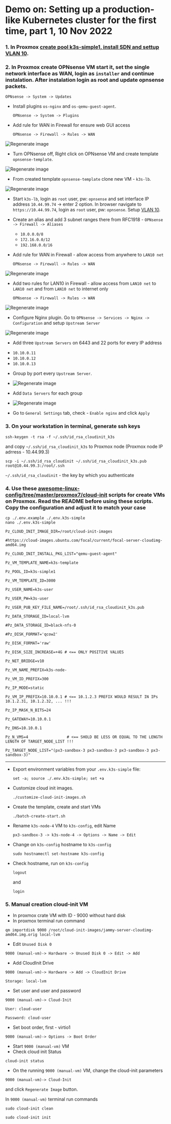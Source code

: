 # Demo on: Setting up a production-like Kubernetes cluster for the first time, part 1, 10 Nov 2022


### 1. In Proxmox [create pool k3s-simple1, install SDN and settup VLAN 10](https://github.com/Alliedium/devops-course-2022/blob/main/23_networks_vlan_nested_proxmox_cloud-init_27-oct-2022/practice.md).

### 2. In Proxmox create OPNsense VM start it, set the single network interface as WAN, login as `installer` and continue instalation. After instalation login as root and update opnsense packets.
   
`OPNsense -> System -> Updates`

- Install plugins `os-nginx` and `os-qemu-guest-agent`.

    `OPNsense -> System -> Plugins`

- Add rule for WAN in Firewall for ensure web GUI access

    `OPNsense -> Firewall -> Rules -> WAN`

![Regenerate image](./images/gui_rule.jpg)

- Turn OPNsense off, Right click on OPNsense VM and create template `opnsense-template`. 

![Regenerate image](./images/create_template1.jpg)
  
- From created template `opnsense-template` clone new VM - `k3s-lb`.

![Regenerate image](./images/clone_vm2.jpg)

- Start `k3s-lb`, login as `root` user, pw: `opnsense` and set interface IP address `10.44.99.74`  -> enter 2 option. In browser navigate to `https://10.44.99.74`, login as `root` user, pw: `opnsense`. Setup 
  [VLAN 10](https://github.com/Alliedium/devops-course-2022/edit/main/23_networks_vlan_nested_proxmox_cloud-init_27-oct-2022/practice.md).

- Сreate an alias and add 3 subnet ranges there from RFC1918 - `OPNsense -> Firewall -> Aliases` 
  *  `10.0.0.0/8`
  *  `172.16.0.0/12`
  *  `192.168.0.0/16` 
  
- Add rule for WAN in Firewall - allow access from anywhere to `LAN10 net`

    `OPNsense -> Firewall -> Rules -> WAN` 

![Regenerate image](./images/wan_rule.jpg)

- Add two rules for LAN10 in Firewall - allow access from `LAN10 net` to `LAN10 net` and from `LAN10 net` to internet only

    `OPNsense -> Firewall -> Rules -> WAN` 

![Regenerate image](./images/lan_rule.jpg)

* Configure Nginx plugin. Go to `OPNsense -> Services -> Nginx -> Configuration` and setup `Upstream Server`

![Regenerate image](./images/nginx_upstream_server.jpg)

- Add three `Upstream Servers` on 6443 and 22 ports for every IP address
* `10.10.0.11`
* `10.10.0.12`
* `10.10.0.13`

- Group by port every `Upstream Server`.

- ![Regenerate image](./images/upstream.jpg)
  
- Add `Data Servers` for each group

- ![Regenerate image](./images/data_stream.jpg)

- Go to `General Settings` tab, check - `Enable nginx` and click `Apply`
  
### 3. On your workstation in terminal, generate ssh keys

   ```
   ssh-keygen -t rsa -f ~/.ssh/id_rsa_cloudinit_k3s
   ```

   and copy `~/.ssh/id_rsa_cloudinit_k3s` to Proxmox node (Proxmox node IP adrress - 10.44.99.3)

   ```
   scp -i ~/.ssh/id_rsa_cloudinit ~/.ssh/id_rsa_cloudinit_k3s.pub root@10.44.99.3:/root/.ssh 
   ```

   `~/.ssh/id_rsa_cloudinit` - the key by which you authenticate

### 4. Use these [awesome-linux-config/tree/master/proxmox7/cloud-init](https://github.com/Alliedium/awesome-linux-config/tree/master/proxmox7/cloud-init) scripts for create VMs on Proxmox. Read the README before using these scripts. Copy the configuration and adjust it to match your case

   ```
   cp ./.env.example ./.env.k3s-simple
   nano ./.env.k3s-simple
   ```
   `Pz_CLOUD_INIT_IMAGE_DIR=/root/cloud-init-images`

   `#https://cloud-images.ubuntu.com/focal/current/focal-server-cloudimg-amd64.img`

   `Pz_CLOUD_INIT_INSTALL_PKG_LIST="qemu-guest-agent"`

   `Pz_VM_TEMPLATE_NAME=k3s-template`

   `Pz_POOL_ID=k3s-simple1`

   `Pz_VM_TEMPLATE_ID=3000`

   `Pz_USER_NAME=k3s-user`

   `Pz_USER_PW=k3s-user`
   
   `Pz_USER_PUB_KEY_FILE_NAME=/root/.ssh/id_rsa_cloudinit_k3s.pub`

   `Pz_DATA_STORAGE_ID=local-lvm`

   `#Pz_DATA_STORAGE_ID=black-nfs-0`

   `#Pz_DISK_FORMAT='qcow2'`

   `Pz_DISK_FORMAT='raw'`

   `Pz_DISK_SIZE_INCREASE=+4G # <== ONLY POSITIVE VALUES`

   `Pz_NET_BRIDGE=v10`

   `Pz_VM_NAME_PREFIX=k3s-node-`

   `Pz_VM_ID_PREFIX=300`

   `Pz_IP_MODE=static`

   `Pz_VM_IP_PREFIX=10.10.0.1 # <== 10.1.2.3 PREFIX WOULD RESULT IN IPs 10.1.2.31, 10.1.2.32, ... !!!`

   `Pz_IP_MASK_N_BITS=24`

   `Pz_GATEWAY=10.10.0.1`

   `Pz_DNS=10.10.0.1`

   `Pz_N_VMS=4                 # <== SHOLD BE LESS OR EQUAL TO THE LENGTH LENGTH OF TARGET_NODE_LIST !!!`

   `Pz_TARGET_NODE_LIST="(px3-sandbox-3 px3-sandbox-3 px3-sandbox-3 px3-sandbox-3)"`

<hr>

- Export environment variables from your `.env.k3s-simple` file:

   ```
   set -a; source ./.env.k3s-simple; set +a
   ```

- Customize cloud init images.
  
   ```
   ./customize-cloud-init-images.sh
   ```
- Create the template, create and start VMs
  
  ```
  ./batch-create-start.sh
  ```

- Rename `k3s-node-4` VM to `k3s-config`, edit Name
  
  `px3-sandbox-3 -> k3s-node-4 -> Options -> Name -> Edit`

- Change on `k3s-config` hostname to `k3s-config`
  
  ```
  sudo hostnamectl set-hostname k3s-config
  ```
- Check hostname, run on `k3s-config`
  ```
  logout
  ```
  and
  
  ```
  login
  ```
### 5. Manual creation cloud-init VM
   - In proxmox crate VM with ID - 9000 without hard disk
   - In proxmox terminal run command
  
  ```
  qm importdisk 9000 /root/cloud-init-images/jammy-server-cloudimg-amd64.img.orig local-lvm
  ```

   - Edit `Unused Disk 0` 

  `9000 (manual-vm)-> Hardware -> Unused Disk 0 -> Edit -> Add`

   - Add CloudInit Drive

   `9000 (manual-vm)-> Hardware -> Add -> CloudInit Drive`

   `Storage: local-lvm`

  - Set user and user and password

  `9000 (manual-vm)-> Cloud-Init`
  
  `User: cloud-user`

  `Password: cloud-user`

  - Set boot order, first - virtio1 

  `9000 (manual-vm)-> Options -> Boot Order`

  - Start `9000 (manual-vm)` VM
  - Check cloud init Status
  
  ```
  cloud-init status
  ```

  - On the running `9000 (manual-vm)` VM, change the cloud-init parameters  
  
  `9000 (manual-vm)-> Cloud-Init`

   and click `Regenerate Image` button.

   In `9000 (manual-vm)` terminal run commands

   ```
   sudo cloud-init clean

   sudo cloud-init init
   ```